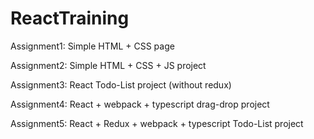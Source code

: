 # ReactTraining

Assignment1: Simple HTML + CSS page

Assignment2: Simple HTML + CSS + JS project

Assignment3: React Todo-List project (without redux)

Assignment4: React + webpack + typescript drag-drop project

Assignment5: React + Redux + webpack + typescript Todo-List project
